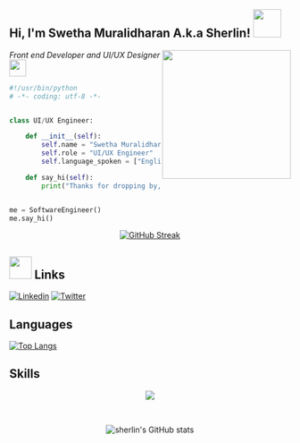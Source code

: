 <!-- ### Hi there 👋, I am Swetha Muralidharan A.k.a Sherlin  -->
<!-- <h1 align="center"> Hi there 👋</h1> -->

<!-- <p align="center">
  <a href="https://git.io/typing-svg">
    <img src="https://readme-typing-svg.demolab.com?font=Fira+Code&duration=2000&pause=1000&color=F86B92&repeat=false&width=435&lines=I+am+Swetha+Muralidharan" alt="Typing SVG" />
  </a>
</p>
 -->
 
<h2> Hi, I'm Swetha Muralidharan A.k.a Sherlin! <img src="https://media.giphy.com/media/mGcNjsfWAjY5AEZNw6/giphy.gif" width="50"> </h2>
<img align='right' src="https://media.giphy.com/media/ieyl9zmCjO4b4t6qoY/giphy.gif" width="230">
<p>
  <em>
    Front end Developer and UI/UX Designer 
    <img src="https://media.giphy.com/media/WUlplcMpOCEmTGBtBW/giphy.gif" width="30"> 
  </em>
</p>


```python
#!/usr/bin/python
# -*- coding: utf-8 -*-


class UI/UX Engineer:

    def __init__(self):
        self.name = "Swetha Muralidharan"
        self.role = "UI/UX Engineer"
        self.language_spoken = ["English", "Tamil", "Hindi", "Korean"]

    def say_hi(self):
        print("Thanks for dropping by, hope you find some of my work interesting.")


me = SoftwareEngineer()
me.say_hi()
```

<p align="center">
  <a href="https://git.io/streak-stats">
    <img src="https://streak-stats.demolab.com?user=sherlin2003&amp;theme=dracula&amp;date_format=M%20j%5B%2C%20Y%5D" alt="GitHub Streak">
  </a>
</p>



## <img height="40" src="https://raw.githubusercontent.com/innng/innng/master/assets/kyubey.gif"/> Links
[![Linkedin](https://img.shields.io/badge/-linkedin-0073B1?style=flat-square)](https://www.linkedin.com/in/swetha-muralidharan-71b30822b/)
[![Twitter](https://img.shields.io/badge/-twitter-1C9CEA?style=flat-square)](https://twitter.com/Sherlin88210004?t=ZRhdpdxGng28PKglZtCrWA&s=08)


<h2>Languages</h2>
<p>
  <a href="https://github.com/sherlin2003/github-readme-stats">
    <img src="https://github-readme-stats.vercel.app/api/top-langs/?username=sherlin2003&amp;theme=dracula" alt="Top Langs">
  </a>
</p>


 ## Skills
<p align="center"> <a href="https://skillicons.dev">
  <img src="https://skillicons.dev/icons?i=python,c,html,css,bootstrap,mysql,figma,java,cpp,javascript,androidstudio" />
  </a>
</p>

<br> 

<p align="center">
  <img src="https://github-readme-stats.vercel.app/api?username=sherlin2003&amp;show_icons=true&amp;theme=dracula" alt="sherlin's GitHub stats">
</p>

